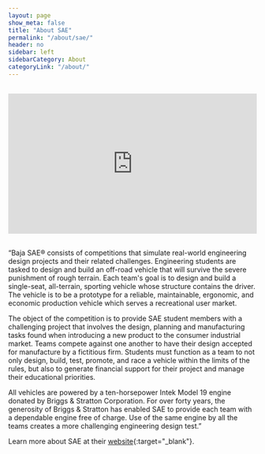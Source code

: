 ```yaml
---
layout: page
show_meta: false
title: "About SAE"
permalink: "/about/sae/"
header: no
sidebar: left
sidebarCategory: About
categoryLink: "/about/"
---
```


<br>
<div class="container" style="position: relative; width: 100%; height: 0; padding-bottom: 56.25%;">
<iframe src="https://www.youtube.com/embed/ytP0VkVZgEc" frameborder="0" allowfullscreen style=" position: absolute; top: 0; left: 0; width: 100%; height: 100%;"></iframe>
</div>
<br>

“Baja SAE® consists of competitions that simulate real-world engineering design projects and their related challenges. Engineering students are tasked to design and build an off-road vehicle that will survive the severe punishment of rough terrain. Each team's goal is to design and build a single-seat, all-terrain, sporting vehicle whose structure contains the driver. The vehicle is to be a prototype for a reliable, maintainable, ergonomic, and economic production vehicle which serves a recreational user market.

The object of the competition is to provide SAE student members with a challenging project that involves the design, planning and manufacturing tasks found when introducing a new product to the consumer industrial market. Teams compete against one another to have their design accepted for manufacture by a fictitious firm. Students must function as a team to not only design, build, test, promote, and race a vehicle within the limits of the rules, but also to generate financial support for their project and manage their educational priorities.

All vehicles are powered by a ten-horsepower Intek Model 19 engine donated by Briggs & Stratton Corporation. For over forty years, the generosity of Briggs & Stratton has enabled SAE to provide each team with a dependable engine free of charge. Use of the same engine by all the teams creates a more challenging engineering design test.”

Learn more about SAE at their [website](http://students.sae.org/cds/bajasae/about/){:target="_blank"}.
